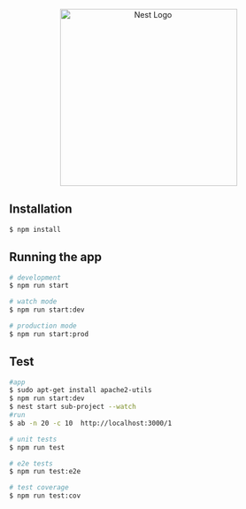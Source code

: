 <p align="center">
  <a href="http://nestjs.com/" target="blank"><img src="https://nestjs.com/img/logo_text.svg" width="320" alt="Nest Logo" /></a>
</p>

## Installation

```bash
$ npm install
```

## Running the app

```bash
# development
$ npm run start

# watch mode
$ npm run start:dev

# production mode
$ npm run start:prod
```

## Test

```bash
#app
$ sudo apt-get install apache2-utils
$ npm run start:dev
$ nest start sub-project --watch
#run
$ ab -n 20 -c 10  http://localhost:3000/1

# unit tests
$ npm run test

# e2e tests
$ npm run test:e2e

# test coverage
$ npm run test:cov
```
